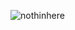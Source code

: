 ![nothinhere](https://user-images.githubusercontent.com/72376014/105520070-c91c5500-5d0c-11eb-9381-8c65a17c1bff.jpg)
